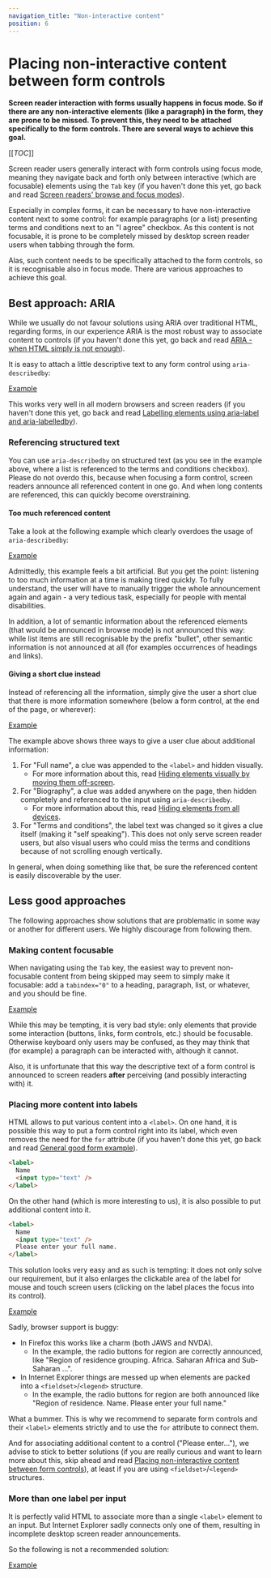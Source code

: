 ```yaml
---
navigation_title: "Non-interactive content"
position: 6
---
```


# Placing non-interactive content between form controls

**Screen reader interaction with forms usually happens in focus mode. So if there are any non-interactive elements (like a paragraph) in the form, they are prone to be missed. To prevent this, they need to be attached specifically to the form controls. There are several ways to achieve this goal.**

[[_TOC_]]

Screen reader users generally interact with form controls using focus mode, meaning they navigate back and forth only between interactive (which are focusable) elements using the `Tab` key (if you haven't done this yet, go back and read [Screen readers' browse and focus modes](/knowledge/screen-readers/desktop/browse-focus-modes)).

Especially in complex forms, it can be necessary to have non-interactive content next to some control: for example paragraphs (or a list) presenting terms and conditions next to an "I agree" checkbox. As this content is not focusable, it is prone to be completely missed by desktop screen reader users when tabbing through the form.

Alas, such content needs to be specifically attached to the form controls, so it is recognisable also in focus mode. There are various approaches to achieve this goal.

## Best approach: ARIA

While we usually do not favour solutions using ARIA over traditional HTML, regarding forms, in our experience ARIA is the most robust way to associate content to controls (if you haven't done this yet, go back and read [ARIA - when HTML simply is not enough](/knowledge/aria)).

It is easy to attach a little descriptive text to any form control using `aria-describedby`:

[Example](_examples/associating-content-to-form-controls-using-aria)

This works very well in all modern browsers and screen readers (if you haven't done this yet, go back and read [Labelling elements using aria-label and aria-labelledby](/examples/sensible-aria-usage/label-labelledby)).

### Referencing structured text

You can use `aria-describedby` on structured text (as you see in the example above, where a list is referenced to the terms and conditions checkbox). Please do not overdo this, because when focusing a form control, screen readers announce all referenced content in one go. And when long contents are referenced, this can quickly become overstraining.

#### Too much referenced content

Take a look at the following example which clearly overdoes the usage of `aria-describedby`:

[Example](_examples/associating-too-much-content-to-form-controls-using-aria)

Admittedly, this example feels a bit artificial. But you get the point: listening to too much information at a time is making tired quickly. To fully understand, the user will have to manually trigger the whole announcement again and again - a very tedious task, especially for people with mental disabilities.

In addition, a lot of semantic information about the referenced elements (that would be announced in browse mode) is not announced this way: while list items are still recognisable by the prefix "bullet", other semantic information is not announced at all (for examples occurrences of headings and links).

#### Giving a short clue instead

Instead of referencing all the information, simply give the user a short clue that there is more information somewhere (below a form control, at the end of the page, or wherever):

[Example](_examples/giving-clue-about-additional-content-in-a-form)

The example above shows three ways to give a user clue about additional information:

1. For "Full name", a clue was appended to the `<label>` and hidden visually.
    - For more information about this, read [Hiding elements visually by moving them off-screen](/examples/hiding-elements/visually).
2. For "Biography", a clue was added anywhere on the page, then hidden completely and referenced to the input using `aria-describedby`.
    - For more information about this, read [Hiding elements from all devices](/examples/hiding-elements/from-all-devices).
3. For "Terms and conditions", the label text was changed so it gives a clue itself (making it "self speaking"). This does not only serve screen reader users, but also visual users who could miss the terms and conditions because of not scrolling enough vertically.

In general, when doing something like that, be sure the referenced content is easily discoverable by the user.

## Less good approaches

The following approaches show solutions that are problematic in some way or another for different users. We highly discourage from following them.

### Making content focusable

When navigating using the `Tab` key, the easiest way to prevent non-focusable content from being skipped may seem to simply make it focusable: add a `tabindex="0"` to a heading, paragraph, list, or whatever, and you should be fine.

[Example](_examples/making-content-focusable)

While this may be tempting, it is very bad style: only elements that provide some interaction (buttons, links, form controls, etc.) should be focusable. Otherwise keyboard only users may be confused, as they may think that (for example) a paragraph can be interacted with, although it cannot.

Also, it is unfortunate that this way the descriptive text of a form control is announced to screen readers **after** perceiving (and possibly interacting with) it.

### Placing more content into labels

HTML allows to put various content into a `<label>`. On one hand, it is possible this way to put a form control right into its label, which even removes the need for the `for` attribute (if you haven't done this yet, go back and read [General good form example](/examples/forms/good-example)).

```html
<label>
  Name
  <input type="text" />
</label>
```

On the other hand (which is more interesting to us), it is also possible to put additional content into it.

```html
<label>
  Name
  <input type="text" />
  Please enter your full name.
</label>
```

This solution looks very easy and as such is tempting: it does not only solve our requirement, but it also enlarges the clickable area of the label for mouse and touch screen users (clicking on the label places the focus into its control).

[Example](_examples/additional-content-in-form-labels)

Sadly, browser support is buggy:

- In Firefox this works like a charm (both JAWS and NVDA).
    - In the example, the radio buttons for region are correctly announced, like "Region of residence grouping. Africa. Saharan Africa and Sub-Saharan ...".
- In Internet Explorer things are messed up when elements are packed into a `<fieldset>`/`<legend>` structure.
    - In the example, the radio buttons for region are both announced like "Region of residence. Name. Please enter your full name."

What a bummer. This is why we recommend to separate form controls and their `<label>` elements strictly and to use the `for` attribute to connect them.

And for associating additional content to a control ("Please enter..."), we advise to stick to better solutions (if you are really curious and want to learn more about this, skip ahead and read [Placing non-interactive content between form controls](/examples/forms/non-interactive-content)), at least if you are using `<fieldset>`/`<legend>` structures.

### More than one label per input

It is perfectly valid HTML to associate more than a single `<label>` element to an input. But Internet Explorer sadly connects only one of them, resulting in incomplete desktop screen reader announcements.

So the following is not a recommended solution:

[Example](_examples/associating-content-to-form-inputs-using-multiple-labels)
